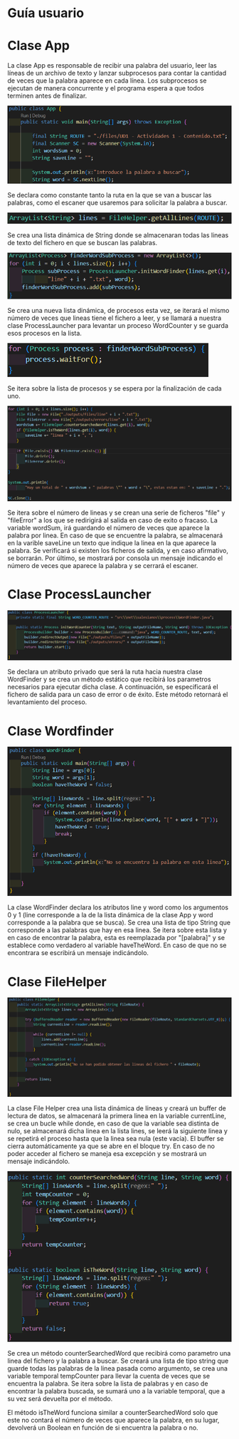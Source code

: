 # Guía usuario

# Clase App
La clase App es responsable de recibir una palabra del usuario, leer las líneas de un archivo de texto y lanzar subprocesos para contar la cantidad de veces que la palabra aparece en cada línea. Los subprocesos se ejecutan de manera concurrente y el programa espera a que todos terminen antes de finalizar.

![alt text](../images/image1.png)

Se declara como constante tanto la ruta en la que se van a buscar las palabras, como el escaner que usaremos para solicitar la palabra a buscar.

![alt text](../images/image2.png)

Se crea una lista dinámica de String donde se almacenaran todas las lineas de texto del fichero en que se buscan las palabras.

![alt text](../images/image3.png)

Se crea una nueva lista dinámica, de procesos esta vez, se iterará el mismo número de veces que lineas tiene el fichero a leer, y se llamará a nuestra clase ProcessLauncher para levantar un proceso WordCounter y se guarda esos procesos en la lista.

![alt text](../images/image4.png)

Se itera sobre la lista de procesos y se espera por la finalización de cada uno.

![alt text](../images/image10.png)

Se itera sobre el número de lineas y se crean una serie de ficheros "file" y "fileError" a los que se redirigirá al salida en caso de exito o fracaso. La variable wordSum, irá guardando el número de veces que aparece la palabra por linea. En caso de que se encuentre la palabra, se almacenará en la varible saveLine un texto que indique la linea en la que aparece la palabra. Se verificará si existen los ficheros de salida, y en caso afirmativo, se borrarán. Por último, se mostrará por consola un mensaje indicando el número de veces que aparece la palabra y se cerrará el escaner.

# Clase ProcessLauncher

![alt text](../images/image5.png)

Se declara un atributo privado que será la ruta hacia nuestra clase WordFinder y se crea un método estático que recibirá los parametros necesarios para ejecutar dicha clase. A continuación, se especificará el fichero de salida para un caso de error o de éxito. Este método retornará el levantamiento del proceso.

# Clase Wordfinder

![alt text](../images/image6.png)

La clase WordFinder declara los atributos line y word como los argumentos 0 y 1 (line corresponde a la de la lista dinámica de la clase App y word corresponde a la palabra que se busca). Se crea una lista de tipo String que corresponde a las palabras que hay en esa linea. Se itera sobre esta lista y en caso de encontrar la palabra, esta es reemplazada por "[palabra]" y se establece como verdadero al variable haveTheWord. En caso de que no se encontrara se escribirá un mensaje indicándolo.

# Clase FileHelper

![alt text](../images/image7.png)

La clase File Helper crea una lista dinámica de líneas y creará un buffer de lectura de datos, se almacenará la primera linea en la variable currentLine, se crea un bucle while donde, en caso de que la variable sea distinta de nulo, se almacenará dicha linea en la lista lines, se leerá la siguiente linea y se repetirá el proceso hasta que la linea sea nula (este vacía). El buffer se cierra automáticamente ya que se abre en el bloque try. En caso de no poder acceder al fichero se maneja esa excepción y se mostrará un mensaje indicándolo.

![alt text](../images/image8.png)

Se crea un método counterSearchedWord que recibirá como parametro una linea del fichero y la palabra a buscar. Se creará una lista de tipo string que guarde todas las palabras de la linea pasada como argumento, se crea una variable temporal tempCounter para llevar la cuenta de veces que se encuentra la palabra. Se itera sobre la lista de palabras y en caso de encontrar la palabra buscada, se sumará uno a la variable temporal, que a su vez será devuelta por el método.

El método isTheWord funciona similar a counterSearchedWord solo que este no contará el número de veces que aparece la palabra, en su lugar, devolverá un Boolean en función de si encuentra la palabra o no.
